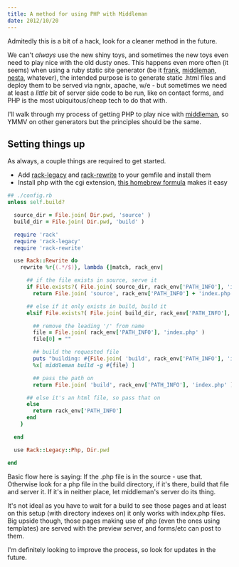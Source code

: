 ```yaml
---
title: A method for using PHP with Middleman
date: 2012/10/20
---
```


<div class="notice">
  Admitedly this is a bit of a hack, look for a cleaner method in the future.
</div>

We can't *always* use the new shiny toys, and sometimes the new toys even need to play nice with the old dusty ones. This happens even more often (it seems) when using a ruby static site generator (be it [frank](https://github.com/blahed/frank), [middleman](http://middlemanapp.com/), [nesta](http://nestacms.com/), whatever), the intended purpose is to generate static .html files and deploy them to be served via ngnix, apache, w/e - but sometimes we need at least a *little* bit of server side code to be run, like on contact forms, and PHP is the most ubiquitous/cheap tech to do that with.

I'll walk through my process of getting PHP to play nice with [middleman](http://middlemanapp.com), so YMMV on other generators but the principles should be the same.

## Setting things up

As always, a couple things are required to get started.

- Add [rack-legacy](https://github.com/eric1234/rack-legacy) and [rack-rewrite](https://github.com/jtrupiano/rack-rewrite#readme) to your gemfile and install them
- Install php with the cgi extension, [this homebrew formula](https://github.com/josegonzalez/homebrew-php) makes it easy


```ruby
## ./config.rb
unless self.build?

  source_dir = File.join( Dir.pwd, 'source' )
  build_dir = File.join( Dir.pwd, 'build' )

  require 'rack'
  require 'rack-legacy'
  require 'rack-rewrite'

  use Rack::Rewrite do
    rewrite %r{(.*/$)}, lambda {|match, rack_env|

      ## if the file exists in source, serve it
      if File.exists?( File.join( source_dir, rack_env['PATH_INFO'], 'index.php' ) )
        return File.join( 'source', rack_env['PATH_INFO'] + 'index.php' )

      ## else if it only exists in build, build it
      elsif File.exists?( File.join( build_dir, rack_env['PATH_INFO'], 'index.php' ) )

        ## remove the leading '/' from name
        file = File.join( rack_env['PATH_INFO'], 'index.php' )
        file[0] = ""

        ## build the requested file
        puts "building: #{File.join( 'build', rack_env['PATH_INFO'], 'index.php' )}"
        %x[ middleman build -g #{file} ]

        ## pass the path on
        return File.join( 'build', rack_env['PATH_INFO'], 'index.php' )

      ## else it's an html file, so pass that on
      else
        return rack_env['PATH_INFO']
      end
    }

  end

  use Rack::Legacy::Php, Dir.pwd

end
```

Basic flow here is saying: If the .php file is in the source - use that. Otherwise look for a php file in the build directory, if it's there, build that file and server it. If it's in neither place, let middleman's server do its thing.

It's not ideal as you have to wait for a build to see those pages and at least on this setup (with directory indexes on) it only works with index.php files. Big upside though, those pages making use of php (even the ones using templates) are served with the preview server, and forms/etc can post to them.

I'm definitely looking to improve the process, so look for updates in the future.